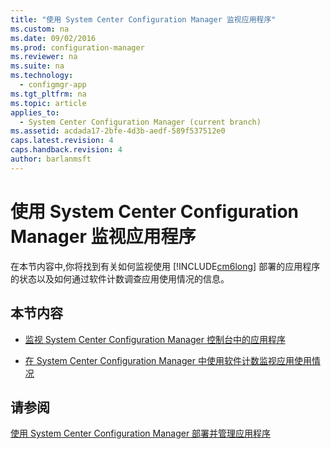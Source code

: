 ```yaml
---
title: "使用 System Center Configuration Manager 监视应用程序"
ms.custom: na
ms.date: 09/02/2016
ms.prod: configuration-manager
ms.reviewer: na
ms.suite: na
ms.technology: 
  - configmgr-app
ms.tgt_pltfrm: na
ms.topic: article
applies_to: 
  - System Center Configuration Manager (current branch)
ms.assetid: acdada17-2bfe-4d3b-aedf-589f537512e0
caps.latest.revision: 4
caps.handback.revision: 4
author: barlanmsft
---
```

# 使用 System Center Configuration Manager 监视应用程序
在本节内容中,你将找到有关如何监视使用 [!INCLUDE[cm6long](../LocTest/includes/cm6long_md.md)] 部署的应用程序的状态以及如何通过软件计数调查应用使用情况的信息。  
  
## 本节内容  
  
-   [监视 System Center Configuration Manager 控制台中的应用程序](../LocTest/Monitor-applications-from-the-System-Center-Configuration-Manager-console.md)  
  
-   [在 System Center Configuration Manager 中使用软件计数监视应用使用情况](../LocTest/Monitor-app-usage-with-software-metering-in-System-Center-Configuration-Manager.md)  
  
## 请参阅  
 [使用 System Center Configuration Manager 部署并管理应用程序](../LocTest/Deploy-and-manage-applications-with-System-Center-Configuration-Manager.md)
